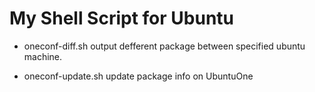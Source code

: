 My Shell Script for Ubuntu
==========================================
* oneconf-diff.sh
  output defferent package between specified ubuntu machine.

* oneconf-update.sh
  update package info on UbuntuOne
